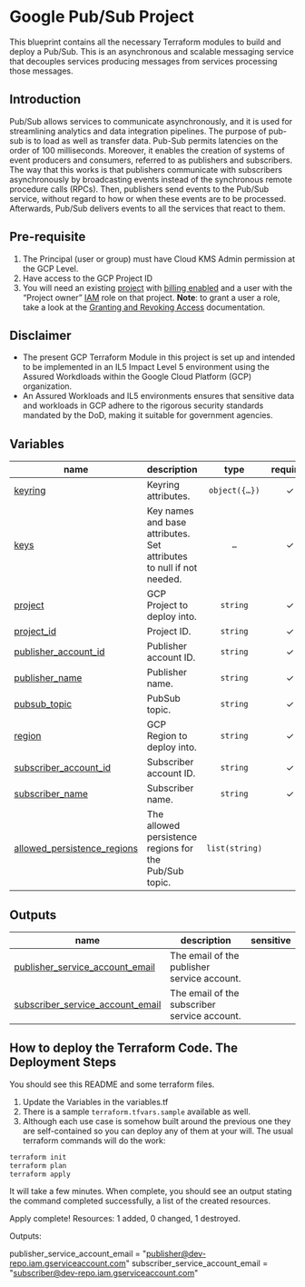 # Google Pub/Sub Project
This blueprint contains all the necessary Terraform modules to build and deploy a Pub/Sub. This is an asynchronous and scalable messaging service that decouples services producing messages from services processing those messages.

## Introduction
Pub/Sub allows services to communicate asynchronously, and it is used for streamlining analytics and data integration pipelines. The purpose of pub-sub is to load as well as transfer data. Pub-Sub permits latencies on the order of 100 milliseconds. Moreover, it enables the creation of systems of event producers and consumers, referred to as publishers and subscribers. The way that this works is that publishers communicate with subscribers asynchronously by broadcasting events instead of the synchronous remote procedure calls (RPCs). Then, publishers send events to the Pub/Sub service, without regard to how or when these events are to be processed. Afterwards, Pub/Sub delivers events to all the services that react to them. 

## Pre-requisite
1. The Principal (user or group) must have Cloud KMS Admin permission at the GCP Level.
2. Have access to the GCP Project ID
3.  You will need an existing [project](https://cloud.google.com/resource-manager/docs/creating-managing-projects) with [billing enabled](https://cloud.google.com/billing/docs/how-to/modify-project) and a user with the “Project owner” [IAM](https://cloud.google.com/iam) role on that project. __Note__: to grant a user a role, take a look at the [Granting and Revoking Access](https://cloud.google.com/iam/docs/granting-changing-revoking-access#grant-single-role) documentation.


## Disclaimer
- The present GCP Terraform Module in this project is set up and intended to be implemented in an IL5 Impact Level 5 environment using the Assured Workdloads within the Google Cloud Platform (GCP) organization.
- An Assured Workloads and IL5 environments ensures that sensitive data and workloads in GCP adhere to the rigorous security standards mandated by the DoD, making it suitable for government agencies.
<!-- BEGIN TFDOC -->
## Variables

| name | description | type | required | default |
|---|---|:---:|:---:|:---:|
| [keyring](variables.tf#L23) | Keyring attributes. | <code title="object&#40;&#123;&#10;  location &#61; string&#10;  name     &#61; string&#10;&#125;&#41;">object&#40;&#123;&#8230;&#125;&#41;</code> | ✓ |  |
| [keys](variables.tf#L31) | Key names and base attributes. Set attributes to null if not needed. | <code title="map&#40;object&#40;&#123;&#10;  destroy_scheduled_duration    &#61; optional&#40;string&#41;&#10;  rotation_period               &#61; optional&#40;string&#41;&#10;  labels                        &#61; optional&#40;map&#40;string&#41;&#41;&#10;  location                      &#61; optional&#40;string, &#34;us-east4&#34;&#41;&#10;  purpose                       &#61; optional&#40;string, &#34;ENCRYPT_DECRYPT&#34;&#41;&#10;  skip_initial_version_creation &#61; optional&#40;bool, false&#41;&#10;  version_template &#61; optional&#40;object&#40;&#123;&#10;    algorithm        &#61; string&#10;    protection_level &#61; optional&#40;string, &#34;HSM&#34;&#41;&#10;  &#125;&#41;&#41;&#10;&#10;&#10;  iam &#61; optional&#40;map&#40;list&#40;string&#41;&#41;, &#123;&#125;&#41;&#10;  iam_bindings &#61; optional&#40;map&#40;object&#40;&#123;&#10;    members &#61; list&#40;string&#41;&#10;    role    &#61; string&#10;    condition &#61; optional&#40;object&#40;&#123;&#10;      expression  &#61; string&#10;      title       &#61; string&#10;      description &#61; optional&#40;string&#41;&#10;    &#125;&#41;&#41;&#10;  &#125;&#41;&#41;, &#123;&#125;&#41;&#10;&#10;&#10;  iam_bindings_additive &#61; optional&#40;map&#40;object&#40;&#123;&#10;    member &#61; string&#10;    role   &#61; string&#10;    condition &#61; optional&#40;object&#40;&#123;&#10;      expression  &#61; string&#10;      title       &#61; string&#10;      description &#61; optional&#40;string&#41;&#10;    &#125;&#41;&#41;&#10;  &#125;&#41;&#41;, &#123;&#125;&#41;&#10;&#125;&#41;&#41;&#10;&#10;&#10;default &#61; &#123;&#10;  &#34;default&#34; &#61; &#123;&#10;    destroy_scheduled_duration    &#61; null&#10;    rotation_period               &#61; null&#10;    labels                        &#61; null&#10;    purpose                       &#61; &#34;ENCRYPT_DECRYPT&#34;&#10;    skip_initial_version_creation &#61; false&#10;    version_template &#61; &#123;&#10;      algorithm        &#61; &#34;GOOGLE_SYMMETRIC_ENCRYPTION&#34;&#10;      protection_level &#61; &#34;HSM&#34;&#10;    &#125;&#10;&#10;&#10;    iam                   &#61; &#123;&#125;&#10;    iam_bindings          &#61; &#123;&#125;&#10;    iam_bindings_additive &#61; &#123;&#125;&#10;  &#125;&#10;&#125;&#10;&#10;&#10;nullable &#61; false">&#8230;</code> | ✓ |  |
| [project](variables.tf#L88) | GCP Project to deploy into. | <code>string</code> | ✓ |  |
| [project_id](variables.tf#L93) | Project ID. | <code>string</code> | ✓ |  |
| [publisher_account_id](variables.tf#L98) | Publisher account ID. | <code>string</code> | ✓ |  |
| [publisher_name](variables.tf#L103) | Publisher name. | <code>string</code> | ✓ |  |
| [pubsub_topic](variables.tf#L108) | PubSub topic. | <code>string</code> | ✓ |  |
| [region](variables.tf#L113) | GCP Region to deploy into. | <code>string</code> | ✓ |  |
| [subscriber_account_id](variables.tf#L118) | Subscriber account ID. | <code>string</code> | ✓ |  |
| [subscriber_name](variables.tf#L123) | Subscriber name. | <code>string</code> | ✓ |  |
| [allowed_persistence_regions](variables.tf#L17) | The allowed persistence regions for the Pub/Sub topic. | <code>list&#40;string&#41;</code> |  | <code>&#91;&#34;us-east4&#34;&#93;</code> |

## Outputs

| name | description | sensitive |
|---|---|:---:|
| [publisher_service_account_email](outputs.tf#L17) | The email of the publisher service account. |  |
| [subscriber_service_account_email](outputs.tf#L22) | The email of the subscriber service account. |  |
<!-- END TFDOC -->
## How to deploy the Terraform Code. The Deployment Steps
You should see this README and some terraform files.
1. Update the Variables in the variables.tf 
2. There is a sample ```terraform.tfvars.sample``` available as well.
3. Although each use case is somehow built around the previous one they are self-contained so you can deploy any of them at your will. The usual terraform commands will do the work:

```bash
terraform init
terraform plan
terraform apply
```

It will take a few minutes. When complete, you should see an output stating the command completed successfully, a list of the created resources.

Apply complete! Resources: 1 added, 0 changed, 1 destroyed.

Outputs:

publisher_service_account_email = "publisher@dev-repo.iam.gserviceaccount.com"
subscriber_service_account_email = "subscriber@dev-repo.iam.gserviceaccount.com"

